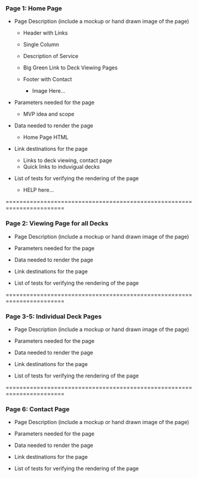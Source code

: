 ### Page 1: Home Page ###
* Page Description (include a mockup or hand drawn image of the page)
    * Header with Links
    * Single Column
    * Description of Service
    * Big Green Link to Deck Viewing Pages
    * Footer with Contact

        * Image Here...

* Parameters needed for the page

    * MVP idea and scope

* Data needed to render the page

    * Home Page HTML

* Link destinations for the page

    * Links to deck viewing, contact page
    * Quick links to induvigual decks

* List of tests for verifying the rendering of the page

    * HELP here...


=======================================================================


### Page 2: Viewing Page for all Decks ###
* Page Description (include a mockup or hand drawn image of the page)
* Parameters needed for the page
* Data needed to render the page
* Link destinations for the page

* List of tests for verifying the rendering of the page


=======================================================================


### Page 3-5: Individual Deck Pages ###
* Page Description (include a mockup or hand drawn image of the page)
* Parameters needed for the page
* Data needed to render the page
* Link destinations for the page

* List of tests for verifying the rendering of the page


=======================================================================


### Page 6: Contact Page ###
* Page Description (include a mockup or hand drawn image of the page)
* Parameters needed for the page
* Data needed to render the page
* Link destinations for the page

* List of tests for verifying the rendering of the page